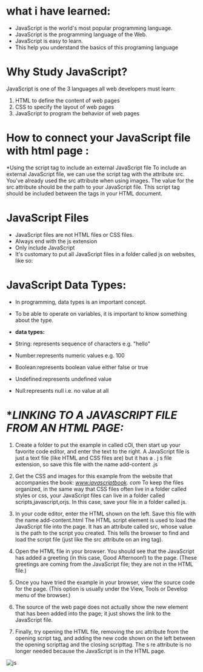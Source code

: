 
# **what i have learned:**
* JavaScript is the world's most popular programming language.
* JavaScript is the programming language of the Web.
* JavaScript is easy to learn.
* This help you understand the basics of this programing language

 # **Why Study JavaScript?**
JavaScript is one of the 3 languages all web developers must learn:
1. HTML to define the content of web pages
2. CSS to specify the layout of web pages 
3. JavaScript to program the behavior of web pages

 # How to connect your JavaScript file with html page :

 *Using the script tag to include an external JavaScript file
To include an external JavaScript file, we can use the script tag with the attribute src. You've already used the src attribute when using images. The value for the src attribute should be the path to your JavaScript file.
  <em><script type="text/javascript" src="path-to-javascript-file.js"></script></em>
   This script tag should be included between the <head> tags in your HTML document.

# **JavaScript Files** 
 * JavaScript files are not HTML files or CSS files.
 * Always end with the js extension
 * Only include JavaScript
 * It's customary to put all JavaScript files in a folder called js on websites, like so: 

# **JavaScript Data Types:**
* In programming, data types is an important concept.
* To be able to operate on variables, it is important to know something about the type.

* **data types:**
* String:	represents sequence of characters e.g. "hello"
* Number:represents numeric values e.g. 100
* Boolean:represents boolean value either false or true
* Undefined:represents undefined value
* Null:represents null i.e. no value at all

# **LINKING TO A JAVASCRIPT FILE FROM AN HTML PAGE:*
 1. Create a folder to put the example in called cOl, then start up your favorite code editor, and enter the text to the right. 
     A JavaScript file is just a text file (like HTML and CSS files are) but it has a . j s file extension, so save this file with
      the name add-content .js 

 2. Get the CSS and images for this example from the website that accompanies the book:
        <em>www.javascriptbook. com</em>
    To keep the files organized, in the same way that CSS files often live in a folder called styles or css, your JavaScript files can live in a folder called
    scripts,javascript,orjs.
    In this case, save your file in a folder called js.

 3. In your code editor, enter the HTML shown on the left. Save this file with the name add-content.html
     The HTML script element is used to load the JavaScript file into the page. It has an attribute called src, whose value is the
     path to the script you created.
   This tells the browser to find and load the script file (just like the src attribute on an img tag). 

 4. Open the HTML file in your browser. You should see that the JavaScript has added a greeting (in this case, Good Afternoon!) to    the page. (These greetings are coming from the JavaScript file;
   they are not in the HTML file.)   

 5.  Once you have tried the example in your browser, view the source code for the page.
    (This option is usually under the View, Tools or Develop menu of
    the browser.)  

 6. The source of the web page does not actually show the new element that has been added
     into the page; it just shows the link to the JavaScript file. 

 7. Finally, try opening the HTML file, removing the src attribute from the opening
    script tag, and adding the new code shown on the left between the opening scripttag and the closing scripttag.
    The s re attribute is no longer needed because the
    JavaScript is in the HTML page.       
     

![js](https://blog.codeanalogies.com/wp-content/uploads/h5p/content/2/images/imageAfter-5aefc26211941.png)
